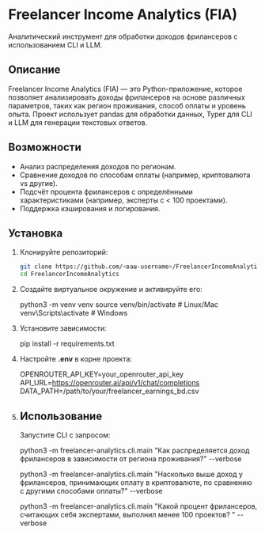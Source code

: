 # Freelancer Income Analytics (FIA)

Аналитический инструмент для обработки доходов фрилансеров с использованием CLI и LLM.

## Описание

Freelancer Income Analytics (FIA) — это Python-приложение, которое позволяет анализировать доходы фрилансеров на основе различных параметров, таких как регион проживания, способ оплаты и уровень опыта. Проект использует pandas для обработки данных, Typer для CLI и LLM для генерации текстовых ответов.

## Возможности

- Анализ распределения доходов по регионам.
- Сравнение доходов по способам оплаты (например, криптовалюта vs другие).
- Подсчёт процента фрилансеров с определёнными характеристиками (например, эксперты с < 100 проектами).
- Поддержка кэширования и логирования.

## Установка

1. Клонируйте репозиторий:

   ```bash
   git clone https://github.com/<ваш-username>/FreelancerIncomeAnalytics.git
   cd FreelancerIncomeAnalytics
   ```
2. Создайте виртуальное окружение и активируйте его:

   python3 -m venv venv
   source venv/bin/activate  # Linux/Mac
   venv\Scripts\activate     # Windows
3. Установите зависимости:

   pip install -r requirements.txt
4. Настройте **.env** в корне проекта:

   OPENROUTER_API_KEY=your_openrouter_api_key
   API_URL=https://openrouter.ai/api/v1/chat/completions
   DATA_PATH=/path/to/your/freelancer_earnings_bd.csv
5. ## Использование

   Запустите CLI с запросом:


    python3 -m freelancer-analytics.cli.main "Как распределяется доход фрилансеров в зависимости от региона     проживания?" --verbose

    python3 -m freelancer-analytics.cli.main "Насколько выше доход у фрилансеров, принимающих оплату в криптовалюте, по сравнению с другими способами оплаты?" --verbose

    python3 -m freelancer-analytics.cli.main "Какой процент фрилансеров, считающих себя экспертами, выполнил менее 100 проектов?
" --verbose
